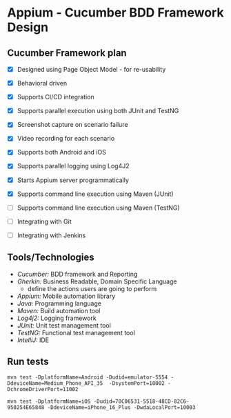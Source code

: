 # Appium - Cucumber BDD Framework Design

## Cucumber Framework plan
- [x] Designed using Page Object Model - for re-usability
- [x] Behavioral driven
- [x] Supports CI/CD integration
- [x] Supports parallel execution using both JUnit and TestNG
- [x] Screenshot capture on scenario failure
- [x] Video recording for each scenario
- [x] Supports both Android and iOS
- [x] Supports parallel logging using Log4J2
- [x] Starts Appium server programmatically
- [x] Supports command line execution using Maven (JUnit)
- [ ] Supports command line execution using Maven (TestNG)
- [ ] Integrating with Git
- [ ] Integrating with Jenkins


## Tools/Technologies
- *Cucumber:*  BDD framework and Reporting
- *Gherkin:* Business Readable, Domain Specific Language
  - define the actions users are going to perform
- *Appium:* Mobile automation library
- *Java:* Programming language
- *Maven:* Build automation tool
- *Log4j2:* Logging framework
- *JUnit:* Unit test management tool
- *TestNG:* Functional test management tool
- *IntelliJ:* IDE


## Run tests 
```
mvn test -DplatformName=Android -Dudid=emulator-5554 -DdeviceName=Medium_Phone_API_35  -DsystemPort=10002 -DchromeDriverPort=11002
```
```
mvn test -DplatformName=iOS -Dudid=70C06531-5518-48CD-82C6-950254E65848 -DdeviceName=iPhone_16_Plus -DwdaLocalPort=10003
```